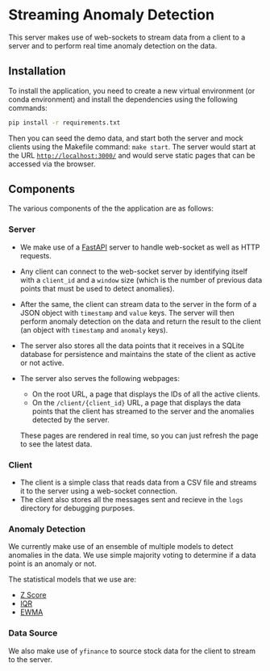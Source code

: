 # Streaming Anomaly Detection

This server makes use of web-sockets to stream data from a client to a server and to perform real time anomaly detection on the data. 

## Installation

To install the application, you need to create a new virtual environment (or conda environment) and install the dependencies using the following commands:

```bash
pip install -r requirements.txt
```

Then you can seed the demo data, and start both the server and mock clients using the Makefile command: `make start`. The server would start at the URL [`http://localhost:3000/`](http://localhost:3000/) and would serve static pages that can be accessed via the browser.


## Components

The various components of the the application are as follows:

### Server

- We make use of a [FastAPI](https://fastapi.tiangolo.com/) server to handle web-socket as well as HTTP requests.
- Any client can connect to the web-socket server by identifying itself with a `client_id` and a `window` size (which is the number of previous data points that must be used to detect anomalies).
- After the same, the client can stream data to the server in the form of a JSON object with `timestamp` and `value` keys. The server will then perform anomaly detection on the data and return the result to the client (an object with `timestamp` and `anomaly` keys).
- The server also stores all the data points that it receives in a SQLite database for persistence and maintains the state of the client as active or not active.
- The server also serves the following webpages:
  - On the root URL, a page that displays the IDs of all the active clients.
  - On the `/client/{client_id}` URL, a page that displays the data points that the client has streamed to the server and the anomalies detected by the server. 
  
  These pages are rendered in real time, so you can just refresh the page to see the latest data.


### Client

- The client is a simple class that reads data from a CSV file and streams it to the server using a web-socket connection. 
- The client also stores all the messages sent and recieve in the `logs` directory for debugging purposes.

### Anomaly Detection

We currently make use of an ensemble of multiple models to detect anomalies in the data. We use simple majority voting to determine if a data point is an anomaly or not. 

The statistical models that we use are:

- [Z Score](https://en.wikipedia.org/wiki/Standard_score)
- [IQR](https://en.wikipedia.org/wiki/Interquartile_range)
- [EWMA](https://en.wikipedia.org/wiki/EWMA_chart)

### Data Source

We also make use of `yfinance` to source stock data for the client to stream to the server.


